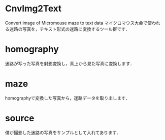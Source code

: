 # CnvImg2Text
Convert image of Micromouse maze to text data
マイクロマウス大会で使われる迷路の写真を，テキスト形式の迷路に変換するツール群です．

# homography
迷路が写った写真を射影変換し，真上から見た写真に変換します．

# maze
homographyで変換した写真から，迷路データを取り出します．

# source
僕が撮影した迷路の写真をサンプルとして入れてあります．

